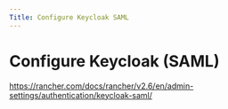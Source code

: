 ```yaml
---
Title: Configure Keycloak SAML
---
```


# Configure Keycloak (SAML)

https://rancher.com/docs/rancher/v2.6/en/admin-settings/authentication/keycloak-saml/